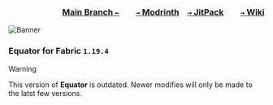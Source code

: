 ### <p align=right>[Main Branch `←`](https://github.com/KrLite/Equator-v2)&emsp;&emsp;[`→` Modrinth](https://modrinth.com/mod/equator)&emsp;[`→` JitPack](https://jitpack.io/#KrLite/Equator-v2)&emsp;&emsp;[`→` Wiki](https://oasis-land-ic.gitbook.io/equator-v2)</p>

![Banner](https://github.com/KrLite/Equator-v2/blob/artwork/Banner.png?raw=true)

### Equator for Fabric `1.19.4`

> [!WARNING]
> This version of **Equator** is outdated. Newer modifies will only be made to the latst few versions.
